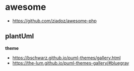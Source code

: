 # awesome

- https://github.com/ziadoz/awesome-php


## plantUml

**theme**

- https://bschwarz.github.io/puml-themes/gallery.html
- https://the-lum.github.io/puml-themes-gallery/#bluegray